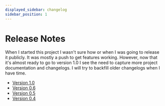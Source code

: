 ```yaml
---
displayed_sidebar: changelog
sidebar_position: 1
---
```


# Release Notes

When I started this project I wasn't sure how or when I was going to release it publicly. It was mostly a push to get features working. However, now that it's almost ready to go to version 1.0 I see the need to capture more project documentation and changelogs. I will try to backfill older changelogs when I have time.

 * [Version 1.0](/docs/changelog/version-1.0)
 * [Version 0.6](/docs/changelog/version-0.6)
 * [Version 0.5](/docs/changelog/version-0.5)
 * [Version 0.4](/docs/changelog/version-0.4)